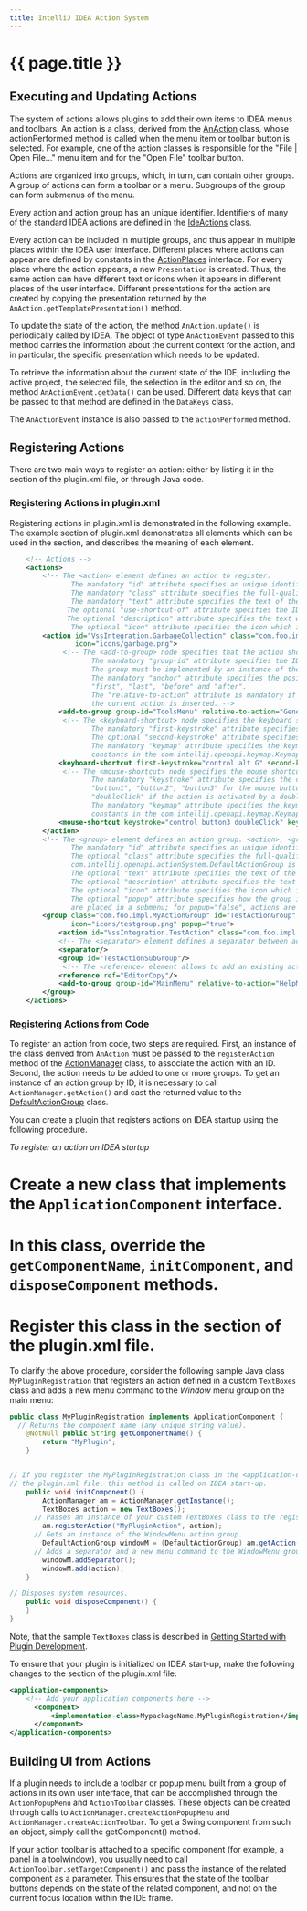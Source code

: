 ```yaml
---
title: IntelliJ IDEA Action System
---
```


<!--
INITIAL_SOURCE https://confluence.jetbrains.com/display/IDEADEV/IntelliJ+IDEA+Action+System
-->

# {{ page.title }}


## Executing and Updating Actions

The system of actions allows plugins to add their own items to IDEA menus and toolbars.
An action is a class, derived from the
[AnAction](http://git.jetbrains.org/?p=idea/community.git;a=blob;f=platform/platform-api/src/com/intellij/openapi/actionSystem/AnAction.java;hb=HEAD)
class, whose actionPerformed method is called when the menu item or toolbar button is selected.
For example, one of the action classes is responsible for the "File \| Open File..." menu item and for the "Open File" toolbar button.

Actions are organized into groups, which, in turn, can contain other groups. A group of actions can form a toolbar or a menu.
Subgroups of the group can form submenus of the menu.

Every action and action group has an unique identifier.
Identifiers of many of the standard IDEA actions are defined in the
[IdeActions](http://git.jetbrains.org/?p=idea/community.git;a=blob;f=platform/platform-api/src/com/intellij/openapi/actionSystem/IdeActions.java;hb=HEAD)
class.

Every action can be included in multiple groups, and thus appear in multiple places within the IDEA user interface.
Different places where actions can appear are defined by constants in the
[ActionPlaces](http://git.jetbrains.org/?p=idea/community.git;a=blob;f=platform/platform-api/src/com/intellij/openapi/actionSystem/ActionPlaces.java;hb=HEAD)
interface. For every place where the action appears, a new ```Presentation``` is created.
Thus, the same action can have different text or icons when it appears in different places of the user interface.
Different presentations for the action are created by copying the presentation returned by the ```AnAction.getTemplatePresentation()``` method.

To update the state of the action, the method ```AnAction.update()``` is periodically called by IDEA.
The object of type ```AnActionEvent``` passed to this method carries the information about the current context for the action, and in particular, the specific presentation which needs to be updated.

To retrieve the information about the current state of the IDE, including the active project, the selected file, the selection in the editor and so on, the method ```AnActionEvent.getData()``` can be used.
Different data keys that can be passed to that method are defined in the ```DataKeys``` class.

The ```AnActionEvent``` instance is also passed to the ```actionPerformed``` method.

## Registering Actions

There are two main ways to register an action: either by listing it in the <actions> section of the plugin.xml file, or through Java code.

### Registering Actions in plugin.xml

Registering actions in plugin.xml is demonstrated in the following example. The example section of plugin.xml demonstrates all elements which can be used in the <actions> section, and describes the meaning of each element.

```xml
    <!-- Actions -->
    <actions>
        <!-- The <action> element defines an action to register.
               The mandatory "id" attribute specifies an unique identifier for the action.
               The mandatory "class" attribute specifies the full-qualified name of the class implementing the action.
               The mandatory "text" attribute specifies the text of the action (tooltip for toolbar button or text for menu item).
              The optional "use-shortcut-of" attribute specifies the ID of the action whose keyboard shortcut this action will use.
              The optional "description" attribute specifies the text which is displayed in the status bar when the action is focused.
               The optional "icon" attribute specifies the icon which is displayed on the toolbar button or next to the menu item. -->
        <action id="VssIntegration.GarbageCollection" class="com.foo.impl.CollectGarbage" text="Collect _Garbage" description="Run garbage collector"
                icon="icons/garbage.png">
             <!-- The <add-to-group> node specifies that the action should be added to an existing group. An action can be added to several groups.
                    The mandatory "group-id" attribute specifies the ID of the group to which the action is added.
                    The group must be implemented by an instance of the DefaultActionGroup class.
                    The mandatory "anchor" attribute specifies the position of the action in the group relative to other actions. It can have the values
                    "first", "last", "before" and "after".
                    The "relative-to-action" attribute is mandatory if the anchor is set to "before" and "after", and specifies the action before or after which
                    the current action is inserted. -->
            <add-to-group group-id="ToolsMenu" relative-to-action="GenerateJavadoc" anchor="after"/>
             <!-- The <keyboard-shortcut> node specifies the keyboard shortcut for the action. An action can have several keyboard shortcuts.
                    The mandatory "first-keystroke" attribute specifies the first keystroke of the action. The key strokes are specified according to the regular Swing rules.
                    The optional "second-keystroke" attribute specifies the second keystroke of the action.
                    The mandatory "keymap" attribute specifies the keymap for which the action is active. IDs of the standard keymaps are defined as
                    constants in the com.intellij.openapi.keymap.KeymapManager class. -->
            <keyboard-shortcut first-keystroke="control alt G" second-keystroke="C" keymap="$default"/>
             <!-- The <mouse-shortcut> node specifies the mouse shortcut for the action. An action can have several mouse shortcuts.
                    The mandatory "keystroke" attribute specifies the clicks and modifiers for the action. It is defined as a sequence of words separated by spaces:
                    "button1", "button2", "button3" for the mouse buttons; "shift", "control", "meta", "alt", "altGraph" for the modifier keys;
                    "doubleClick" if the action is activated by a double-click of the button.
                    The mandatory "keymap" attribute specifies the keymap for which the action is active. IDs of the standard keymaps are defined as
                    constants in the com.intellij.openapi.keymap.KeymapManager class. -->
            <mouse-shortcut keystroke="control button3 doubleClick" keymap="$default"/>
        </action>
        <!-- The <group> element defines an action group. <action>, <group> and <separator> elements defined within it are automatically included in the group.
               The mandatory "id" attribute specifies an unique identifier for the action.
               The optional "class" attribute specifies the full-qualified name of the class implementing the group. If not specified,
               com.intellij.openapi.actionSystem.DefaultActionGroup is used.
               The optional "text" attribute specifies the text of the group (text for the menu item showing the submenu).
               The optional "description" attribute specifies the text which is displayed in the status bar when the group is focused.
               The optional "icon" attribute specifies the icon which is displayed on the toolbar button or next to the group.
               The optional "popup" attribute specifies how the group is presented in the menu. If a group has popup="true", actions in it
               are placed in a submenu; for popup="false", actions are displayed as a section of the same menu delimited by separators. -->
        <group class="com.foo.impl.MyActionGroup" id="TestActionGroup" text="Test Group" description="Group with test actions"
               icon="icons/testgroup.png" popup="true">
            <action id="VssIntegration.TestAction" class="com.foo.impl.TestAction" text="My Test Action" description="My test action"/>
            <!-- The <separator> element defines a separator between actions. It can also have an <add-to-group> child element. -->
            <separator/>
            <group id="TestActionSubGroup"/>
             <!-- The <reference> element allows to add an existing action to the group. The mandatory "ref" attribute specifies the ID of the action to add. -->
            <reference ref="EditorCopy"/>
            <add-to-group group-id="MainMenu" relative-to-action="HelpMenu" anchor="before"/>
        </group>
    </actions>
```

### Registering Actions from Code

To register an action from code, two steps are required.
First, an instance of the class derived from ```AnAction``` must be passed to the ```registerAction``` method of the
[ActionManager](http://git.jetbrains.org/?p=idea/community.git;a=blob;f=platform/platform-api/src/com/intellij/openapi/actionSystem/ActionManager.java;hb=HEAD)
class, to associate the action with an ID.
Second, the action needs to be added to one or more groups.
To get an instance of an action group by ID, it is necessary to call ```ActionManager.getAction()``` and cast the returned value to the
[DefaultActionGroup](http://git.jetbrains.org/?p=idea/community.git;a=blob;f=platform/platform-api/src/com/intellij/openapi/actionSystem/DefaultActionGroup.java;hb=HEAD)
class.

You can create a plugin that registers actions on IDEA startup using the following procedure.

*To register an action on IDEA startup*
# Create a new class that implements the ```ApplicationComponent``` interface.
# In this class, override the ```getComponentName```, ```initComponent```, and ```disposeComponent``` methods.
# Register this class in the <application-components> section of the plugin.xml file.


To clarify the above procedure, consider the following sample Java class ```MyPluginRegistration``` that registers an action defined in a custom ```TextBoxes``` class and adds a new menu command to the *Window*  menu group on the main menu:

```java
public class MyPluginRegistration implements ApplicationComponent {
  // Returns the component name (any unique string value).
    @NotNull public String getComponentName() {
        return "MyPlugin";
    }


// If you register the MyPluginRegistration class in the <application-components> section of
// the plugin.xml file, this method is called on IDEA start-up.
    public void initComponent() {
        ActionManager am = ActionManager.getInstance();
        TextBoxes action = new TextBoxes();
      // Passes an instance of your custom TextBoxes class to the registerAction method of the ActionManager class.
        am.registerAction("MyPluginAction", action);
      // Gets an instance of the WindowMenu action group.
        DefaultActionGroup windowM = (DefaultActionGroup) am.getAction("WindowMenu");
      // Adds a separator and a new menu command to the WindowMenu group on the main menu.
        windowM.addSeparator();
        windowM.add(action);
    }

// Disposes system resources.
    public void disposeComponent() {
    }
}
```

Note, that the sample ```TextBoxes``` class is described in
[Getting Started with Plugin Development](TODO).

To ensure that your plugin is initialized on IDEA start-up, make the following changes to the <application-components> section of the plugin.xml file:

```xml
<application-components>
    <!-- Add your application components here -->
      <component>
          <implementation-class>MypackageName.MyPluginRegistration</implementation-class>
      </component>
</application-components>
```

## Building UI from Actions

If a plugin needs to include a toolbar or popup menu built from a group of actions in its own user interface, that can be accomplished through the ```ActionPopupMenu``` and ```ActionToolbar``` classes. These objects can be created through calls to ```ActionManager.createActionPopupMenu``` and ```ActionManager.createActionToolbar```.
To get a Swing component from such an object, simply call the getComponent() method.

If your action toolbar is attached to a specific component (for example, a panel in a toolwindow), you usually need to call ```ActionToolbar.setTargetComponent()``` and pass the instance of the related component as a parameter.
This ensures that the state of the toolbar buttons depends on the state of the related component, and not on the current focus location within the IDE frame.
